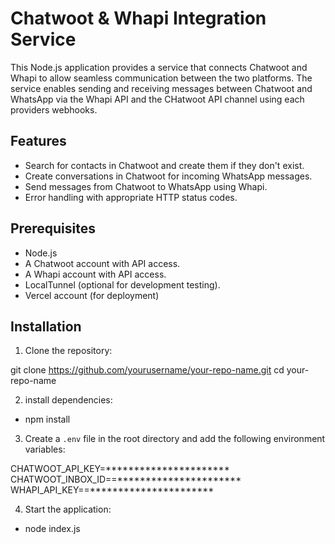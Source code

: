 # Chatwoot & Whapi Integration Service

This Node.js application provides a service that connects Chatwoot and Whapi to allow seamless communication between the two platforms. The service enables sending and receiving messages between Chatwoot and WhatsApp via the Whapi API and the CHatwoot API channel using each providers webhooks.

## Features
- Search for contacts in Chatwoot and create them if they don't exist.
- Create conversations in Chatwoot for incoming WhatsApp messages.
- Send messages from Chatwoot to WhatsApp using Whapi.
- Error handling with appropriate HTTP status codes.

## Prerequisites
- Node.js
- A Chatwoot account with API access.
- A Whapi account with API access.
- LocalTunnel (optional for development testing).
- Vercel account (for deployment)


## Installation

1. Clone the repository:

git clone https://github.com/yourusername/your-repo-name.git
cd your-repo-name

2. install dependencies:

- npm install

3. Create a `.env` file in the root directory and add the following environment variables:

CHATWOOT_API_KEY=**********************
CHATWOOT_INBOX_ID==**********************
WHAPI_API_KEY==**********************

4. Start the application:
- node index.js

